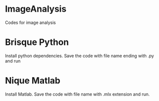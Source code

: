 # ImageAnalysis
Codes for image analysis
# Brisque Python
Install python dependencies. Save the code with file name ending with .py and run 
# Nique Matlab
Install Matlab. Save the code with file name with .mlx extension and run.
